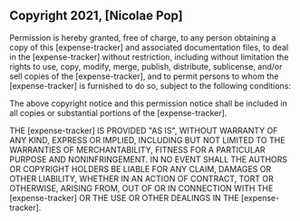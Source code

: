 ## Copyright 2021, [Nicolae Pop]

Permission is hereby granted, free of charge, to any person obtaining a copy of this [expense-tracker] and associated documentation files, to deal in the [expense-tracker] without restriction, including without limitation the rights to use, copy, modify, merge, publish, distribute, sublicense, and/or sell copies of the [expense-tracker], and to permit persons to whom the [expense-tracker] is furnished to do so, subject to the following conditions:

The above copyright notice and this permission notice shall be included in all copies or substantial portions of the [expense-tracker].

THE [expense-tracker] IS PROVIDED "AS IS", WITHOUT WARRANTY OF ANY KIND, EXPRESS OR IMPLIED, INCLUDING BUT NOT LIMITED TO THE WARRANTIES OF MERCHANTABILITY, FITNESS FOR A PARTICULAR PURPOSE AND NONINFRINGEMENT. IN NO EVENT SHALL THE AUTHORS OR COPYRIGHT HOLDERS BE LIABLE FOR ANY CLAIM, DAMAGES OR OTHER LIABILITY, WHETHER IN AN ACTION OF CONTRACT, TORT OR OTHERWISE, ARISING FROM, OUT OF OR IN CONNECTION WITH THE [expense-tracker] OR THE USE OR OTHER DEALINGS IN THE [expense-tracker].
